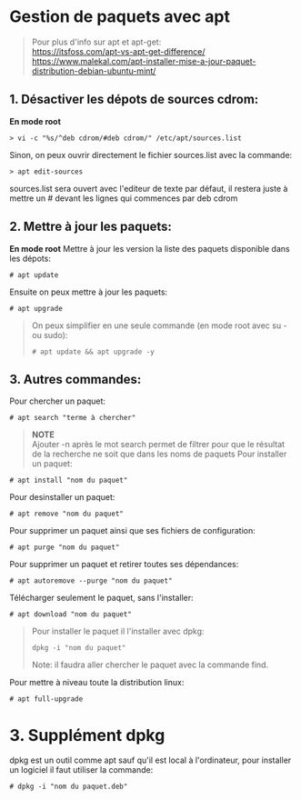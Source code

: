 # Gestion de paquets avec apt

> Pour plus d'info sur apt et apt-get:  
> https://itsfoss.com/apt-vs-apt-get-difference/  
> https://www.malekal.com/apt-installer-mise-a-jour-paquet-distribution-debian-ubuntu-mint/ 

## 1. Désactiver les dépots de sources cdrom:
**En mode root**
```
> vi -c "%s/^deb cdrom/#deb cdrom/" /etc/apt/sources.list
```

Sinon, on peux ouvrir directement le fichier sources.list avec la commande:
```
> apt edit-sources
```
sources.list sera ouvert avec l'editeur de texte par défaut, il restera juste à mettre un # devant les lignes qui commences par deb cdrom





## 2. Mettre à jour les paquets:
**En mode root**
Mettre à jour les version la liste des paquets disponible dans les dépots:
```
# apt update
```
Ensuite on peux mettre à jour les paquets:
```
# apt upgrade
```

> On peux simplifier en une seule commande (en mode root avec su - ou sudo):
> ```
> # apt update && apt upgrade -y
> ```

## 3. Autres commandes:
Pour chercher un paquet:
```
# apt search "terme à chercher"
```
> **NOTE**  
> Ajouter -n après le mot search permet de filtrer pour que le résultat de la recherche ne soit que dans les noms de paquets
Pour installer un paquet:
```
# apt install "nom du paquet"
```
Pour desinstaller un paquet:
```
# apt remove "nom du paquet"
```
Pour supprimer un paquet ainsi que ses fichiers de configuration:
```
# apt purge "nom du paquet"
```

Pour supprimer un paquet et retirer toutes ses dépendances:
```
# apt autoremove --purge "nom du paquet"
```

Télécharger seulement le paquet, sans l'installer:
```
# apt download "nom du paquet"
```
> Pour installer le paquet il l'installer avec dpkg:
> ```
> dpkg -i "nom du paquet"
> ```  
> Note: il faudra aller chercher le paquet avec la commande find.


Pour mettre à niveau toute la distribution linux:
```
# apt full-upgrade
```


# 3. Supplément dpkg

dpkg est un outil comme apt sauf qu'il est local à l'ordinateur, pour installer un logiciel il faut utiliser la commande:
```
# dpkg -i "nom du paquet.deb"
```
